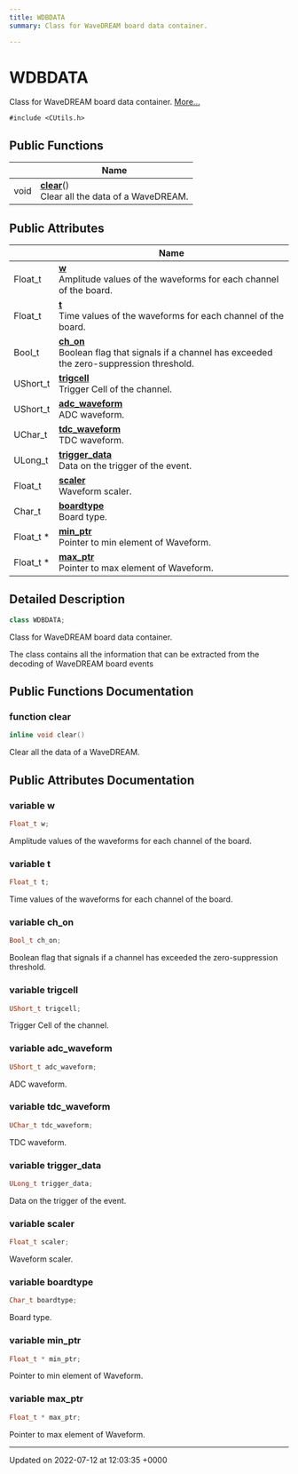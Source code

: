 ```yaml
---
title: WDBDATA
summary: Class for WaveDREAM board data container. 

---
```


# WDBDATA



Class for WaveDREAM board data container.  [More...](#detailed-description)


`#include <CUtils.h>`

## Public Functions

|                | Name           |
| -------------- | -------------- |
| void | **[clear](/Classes/classWDBDATA.md#function-clear)**()<br>Clear all the data of a WaveDREAM.  |

## Public Attributes

|                | Name           |
| -------------- | -------------- |
| Float_t | **[w](/Classes/classWDBDATA.md#variable-w)** <br>Amplitude values of the waveforms for each channel of the board.  |
| Float_t | **[t](/Classes/classWDBDATA.md#variable-t)** <br>Time values of the waveforms for each channel of the board.  |
| Bool_t | **[ch_on](/Classes/classWDBDATA.md#variable-ch-on)** <br>Boolean flag that signals if a channel has exceeded the zero-suppression threshold.  |
| UShort_t | **[trigcell](/Classes/classWDBDATA.md#variable-trigcell)** <br>Trigger Cell of the channel.  |
| UShort_t | **[adc_waveform](/Classes/classWDBDATA.md#variable-adc-waveform)** <br>ADC waveform.  |
| UChar_t | **[tdc_waveform](/Classes/classWDBDATA.md#variable-tdc-waveform)** <br>TDC waveform.  |
| ULong_t | **[trigger_data](/Classes/classWDBDATA.md#variable-trigger-data)** <br>Data on the trigger of the event.  |
| Float_t | **[scaler](/Classes/classWDBDATA.md#variable-scaler)** <br>Waveform scaler.  |
| Char_t | **[boardtype](/Classes/classWDBDATA.md#variable-boardtype)** <br>Board type.  |
| Float_t * | **[min_ptr](/Classes/classWDBDATA.md#variable-min-ptr)** <br>Pointer to min element of Waveform.  |
| Float_t * | **[max_ptr](/Classes/classWDBDATA.md#variable-max-ptr)** <br>Pointer to max element of Waveform.  |

## Detailed Description

```cpp
class WDBDATA;
```

Class for WaveDREAM board data container. 

The class contains all the information that can be extracted from the decoding of WaveDREAM board events 

## Public Functions Documentation

### function clear

```cpp
inline void clear()
```

Clear all the data of a WaveDREAM. 

## Public Attributes Documentation

### variable w

```cpp
Float_t w;
```

Amplitude values of the waveforms for each channel of the board. 

### variable t

```cpp
Float_t t;
```

Time values of the waveforms for each channel of the board. 

### variable ch_on

```cpp
Bool_t ch_on;
```

Boolean flag that signals if a channel has exceeded the zero-suppression threshold. 

### variable trigcell

```cpp
UShort_t trigcell;
```

Trigger Cell of the channel. 

### variable adc_waveform

```cpp
UShort_t adc_waveform;
```

ADC waveform. 

### variable tdc_waveform

```cpp
UChar_t tdc_waveform;
```

TDC waveform. 

### variable trigger_data

```cpp
ULong_t trigger_data;
```

Data on the trigger of the event. 

### variable scaler

```cpp
Float_t scaler;
```

Waveform scaler. 

### variable boardtype

```cpp
Char_t boardtype;
```

Board type. 

### variable min_ptr

```cpp
Float_t * min_ptr;
```

Pointer to min element of Waveform. 

### variable max_ptr

```cpp
Float_t * max_ptr;
```

Pointer to max element of Waveform. 

-------------------------------

Updated on 2022-07-12 at 12:03:35 +0000